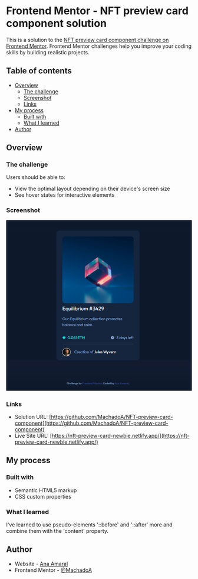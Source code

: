 # Frontend Mentor - NFT preview card component solution

This is a solution to the [NFT preview card component challenge on Frontend Mentor](https://www.frontendmentor.io/challenges/nft-preview-card-component-SbdUL_w0U). Frontend Mentor challenges help you improve your coding skills by building realistic projects. 

## Table of contents

- [Overview](#overview)
  - [The challenge](#the-challenge)
  - [Screenshot](#screenshot)
  - [Links](#links)
- [My process](#my-process)
  - [Built with](#built-with)
  - [What I learned](#what-i-learned)
- [Author](#author)


## Overview

### The challenge

Users should be able to:

- View the optimal layout depending on their device's screen size
- See hover states for interactive elements

### Screenshot

![](./images/ecra.png)


### Links

- Solution URL: [https://github.com/MachadoA/NFT-preview-card-component](https://github.com/MachadoA/NFT-preview-card-component)
- Live Site URL: [https://nft-preview-card-newbie.netlify.app/](https://nft-preview-card-newbie.netlify.app/)

## My process

### Built with

- Semantic HTML5 markup
- CSS custom properties


### What I learned

I've learned to use pseudo-elements '::before' and '::after' more and combine them with the 'content' property.


## Author

- Website - [Ana Amaral](http://anaamaral.pt/)
- Frontend Mentor - [@MachadoA](https://www.frontendmentor.io/profile/MachadoA)

